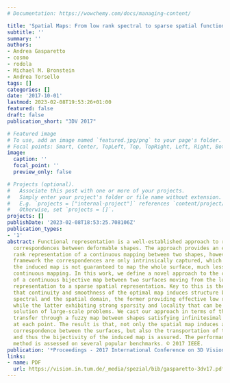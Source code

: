 ```yaml
---
# Documentation: https://wowchemy.com/docs/managing-content/

title: 'Spatial Maps: From low rank spectral to sparse spatial functional representations'
subtitle: ''
summary: ''
authors:
- Andrea Gasparetto
- cosmo
- rodola
- Michael M. Bronstein
- Andrea Torsello
tags: []
categories: []
date: '2017-10-01'
lastmod: 2023-02-08T19:53:26+01:00
featured: false
draft: false
publication_short: "3DV 2017"

# Featured image
# To use, add an image named `featured.jpg/png` to your page's folder.
# Focal points: Smart, Center, TopLeft, Top, TopRight, Left, Right, BottomLeft, Bottom, BottomRight.
image:
  caption: ''
  focal_point: ''
  preview_only: false

# Projects (optional).
#   Associate this post with one or more of your projects.
#   Simply enter your project's folder or file name without extension.
#   E.g. `projects = ["internal-project"]` references `content/project/deep-learning/index.md`.
#   Otherwise, set `projects = []`.
projects: []
publishDate: '2023-02-08T18:53:25.708106Z'
publication_types:
- '1'
abstract: Functional representation is a well-established approach to represent dense
  correspondences between deformable shapes. The approach provides an efficient low
  rank representation of a continuous mapping between two shapes, however under that
  framework the correspondences are only intrinsically captured, which implies that
  the induced map is not guaranteed to map the whole surface, much less to form a
  continuous mapping. In this work, we define a novel approach to the computation
  of a continuous bijective map between two surfaces moving from the low rank spectral
  representation to a sparse spatial representation. Key to this is the observation
  that continuity and smoothness of the optimal map induces structure both on the
  spectral and the spatial domain, the former providing effective low rank approximations,
  while the latter exhibiting strong sparsity and locality that can be used in the
  solution of large-scale problems. We cast our approach in terms of the functional
  transfer through a fuzzy map between shapes satisfying infinitesimal mass transportation
  at each point. The result is that, not only the spatial map induces a sub-vertex
  correspondence between the surfaces, but also the transportation of the whole surface,
  and thus the bijectivity of the induced map is assured. The performance of the proposed
  method is assessed on several popular benchmarks. © 2017 IEEE.
publication: '*Proceedings - 2017 International Conference on 3D Vision, 3DV 2017*'
links:
- name: PDF
  url: https://vision.in.tum.de/_media/spezial/bib/gasparetto-3dv17.pdf
---
```

